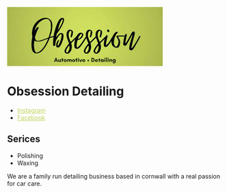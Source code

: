 <img src="https://raw.githubusercontent.com/obsessiondetailing/Obsession-Detailing/gh-pages/download.jpg" alt="Logo">

# Obsession Detailing

<ul>
  <li><a href="https://www.instagram.com/obsessiondetailing/" style="color:#C1D35C">Instagram</a></li>
  <li><a href="https://m.facebook.com/obsessiondetailed/" style="color:#C1D35C">Facebook</a></li>
</ul>

## Serices
- Polishing
- Waxing

We are a family run detailing business based in cornwall with a real passion for car care.
